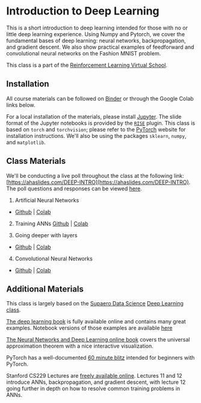 # Introduction to Deep Learning

This is a short introduction to deep learning intended for those with no or little deep learning experience. Using Numpy and Pytorch, we cover the fundamental bases of deep learning: neural networks, backpropagation, and gradient descent. We also show practical examples of feedforward and convolutional neural networks on the Fashion MNIST problem.

This class is a part of the [Reinforcement Learning Virtual School](https://rl-vs.github.io/rlvs2021/index.html).

## Installation

All course materials can be followed on [Binder](https://mybinder.org/v2/gh/d9w/deep-learning-intro/HEAD) or through the Google Colab links below.

For a local installation of the materials, please install [Jupyter](https://jupyter.org/install). The slide format of the Jupyter notebooks is provided by the [`RISE`](https://github.com/damianavila/RISE) plugin.
This class is based on `torch` and `torchvision`; please refer to the [PyTorch](https://pytorch.org/get-started/locally/) website for installation instructions. We'll also be using the packages `sklearn`, `numpy`, and `matplotlib`.

## Class Materials

We'll be conducting a live poll throughout the class at the following link: [https://ahaslides.com/DEEP-INTRO](https://ahaslides.com/DEEP-INTRO). The poll questions and responses can be viewed [here](https://presenter.ahaslides.com/share/1616536096200-2zkjoc6b4c?presenting=true).

1. Artificial Neural Networks
  + [Github](https://github.com/d9w/deep-learning-intro/blob/main/1.%20Artificial%20Neural%20Networks.ipynb) | [Colab](https://colab.research.google.com/github/d9w/deep-learning-intro/blob/main/1.%20Artificial%20Neural%20Networks.ipynb)

2. Training ANNs
 [Github](https://github.com/d9w/deep-learning-intro/blob/main/2.%20Training%20ANNs.ipynb) | [Colab](https://colab.research.google.com/github/d9w/deep-learning-intro/blob/main/2.%20Training%20ANNs.ipynb)

3. Going deeper with layers
  + [Github](https://github.com/d9w/deep-learning-intro/blob/main/3.%20Going%20deeper%20with%20layers.ipynb) | [Colab](https://colab.research.google.com/github/d9w/deep-learning-intro/blob/main/3.%20Going%20deeper%20with%20layers.ipynb)

4. Convolutional Neural Networks
  + [Github](https://github.com/d9w/deep-learning-intro/blob/main/4.%20Convolutional%20Neural%20Networks.ipynb) | [Colab](https://colab.research.google.com/github/d9w/deep-learning-intro/blob/main/4.%20Convolutional%20Neural%20Networks.ipynb)

## Additional Materials

This class is largely based on the [Supaero Data
Science](https://supaerodatascience.github.io/) [Deep Learning
class](https://supaerodatascience.github.io/deep-learning/).

[The deep learning book](https://www.deeplearningbook.org/) is fully available
online and contains many great examples. Notebook versions of those examples are
available [here](https://github.com/hadrienj/deepLearningBook-Notes)

[The Neural Networks and Deep Learning online
book](http://neuralnetworksanddeeplearning.com/chap4.html) covers the universal
approximation theorem with a nice interactive visualization.

PyTorch has a well-documented [60 minute
blitz](https://pytorch.org/tutorials/beginner/deep_learning_60min_blitz.html)
intended for beginners with PyTorch.

Stanford CS229 Lectures are [freely available
online](https://www.youtube.com/watch?v=MfIjxPh6Pys). Lectures 11 and 12
introduce ANNs, backpropagation, and gradient descent, with lecture 12 going
further in depth on how to resolve common training problems in ANNs.
